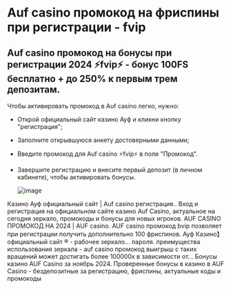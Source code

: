 # Auf casino промокод на фриспины при регистрации - fvip



## Auf casino промокод на бонусы при регистрации 2024 ⚡️fvip⚡️ - бонус 100FS бесплатно + до 250% к первым трем депозитам. 

Чтобы активировать промокод в Auf casino легко, нужно:

- Открой официальный сайт казино Ауф и кликни кнопку "регистрация";
- Заполните открывшуюся анкету достоверными данными;
- Введите промокод для Auf casino ⚡️fvip⚡️ в поле "Промокод".
- Завершите регистрацию и внесите первый депозит (в личном кабинете), чтобы активировать бонусы.

  ![image](https://github.com/user-attachments/assets/138bd9b2-2643-44b2-8528-296db91b0369)


Казино Ауф официальный сайт | Auf casino регистрация.. Вход и регистрация на официальном сайте казино Auf Casino, актуальное на сегодня зеркало, промокоды и бонусы для новых игроков.
AUF CASINO ПРОМОКОД НА 2024 | AUF casino. AUF casino промокод bvip позволяет при регистрации получить дополнительно 100 фриспинов.
Ауф Казино】 официальный сайт ® - рабочее зеркало...
пароля. преимущества использования зеркала - auf casino промокод выигрыш с таких вращений может достигать более 100000x в зависимости от...
Бонусы казино AUF Casino за ноябрь 2024. Проверенные бонусы в казино в AUF Casino - бездепозитные за регистрацию, фриспины, актуальные коды и промокоды
